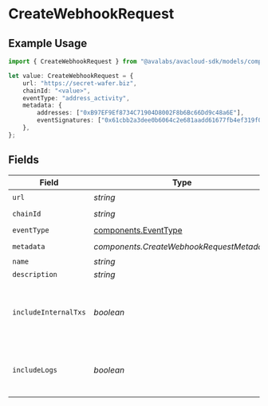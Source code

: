 # CreateWebhookRequest

## Example Usage

```typescript
import { CreateWebhookRequest } from "@avalabs/avacloud-sdk/models/components";

let value: CreateWebhookRequest = {
    url: "https://secret-wafer.biz",
    chainId: "<value>",
    eventType: "address_activity",
    metadata: {
        addresses: ["0xB97EF9Ef8734C71904D8002F8b6Bc66Dd9c48a6E"],
        eventSignatures: ["0x61cbb2a3dee0b6064c2e681aadd61677fb4ef319f0b547508d495626f5a62f64"],
    },
};
```

## Fields

| Field                                                        | Type                                                         | Required                                                     | Description                                                  |
| ------------------------------------------------------------ | ------------------------------------------------------------ | ------------------------------------------------------------ | ------------------------------------------------------------ |
| `url`                                                        | *string*                                                     | :heavy_check_mark:                                           | N/A                                                          |
| `chainId`                                                    | *string*                                                     | :heavy_check_mark:                                           | N/A                                                          |
| `eventType`                                                  | [components.EventType](../../models/components/eventtype.md) | :heavy_check_mark:                                           | N/A                                                          |
| `metadata`                                                   | *components.CreateWebhookRequestMetadata*                    | :heavy_check_mark:                                           | N/A                                                          |
| `name`                                                       | *string*                                                     | :heavy_minus_sign:                                           | N/A                                                          |
| `description`                                                | *string*                                                     | :heavy_minus_sign:                                           | N/A                                                          |
| `includeInternalTxs`                                         | *boolean*                                                    | :heavy_minus_sign:                                           | Whether to include traces in the webhook payload.            |
| `includeLogs`                                                | *boolean*                                                    | :heavy_minus_sign:                                           | Whether to include logs in the webhook payload.              |